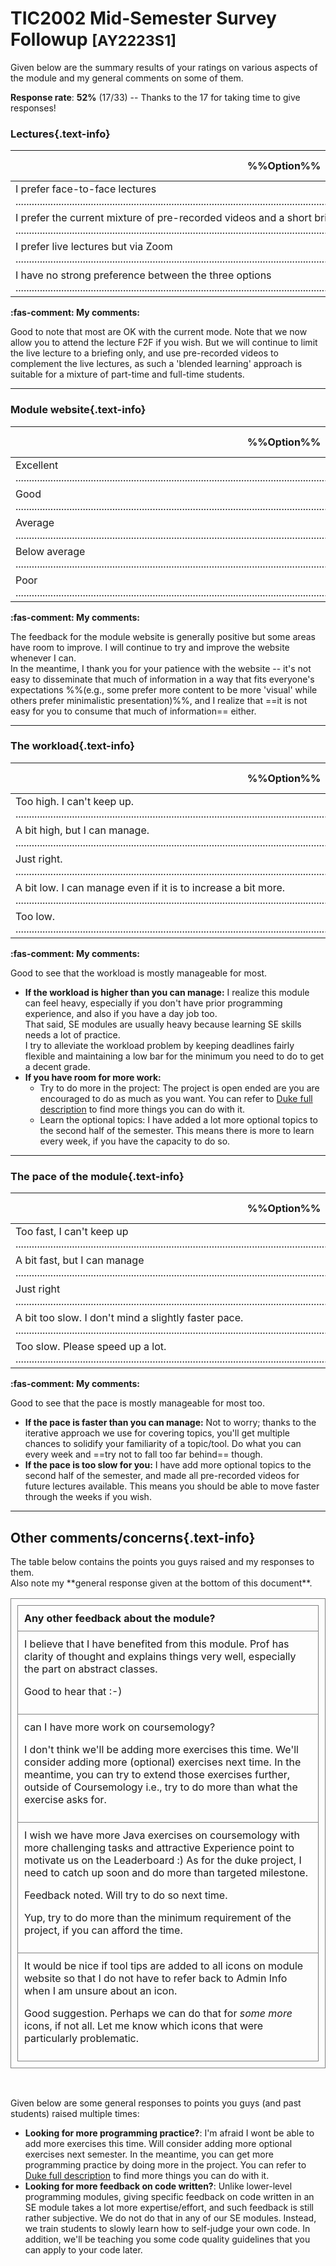 <h1>
<span class="text-info">TIC2002 Mid-Semester Survey Followup</span>
 <small class="text-muted">[AY2223S1]</small>
</h1>

<p class="lead">
Given below are the summary results of your ratings on various aspects of the module and my general comments on some
of them.
</p>

<box type="info" icon=":fas-chart-pie:" seamless>

**Response rate**: **52%** (17/33) --
  Thanks to the 17 for taking time to give responses!<br>
</box>


<a id="Q1"/>

### Lectures{.text-info}

%%Option%% | %%Count%% %%(/17)%% | %%Percentage%%
-------|-------|-----------
I prefer face-to-face lectures<br><span class="text-info bg-info">........................</span><span class="text-light bg-light">................................................................................................................................................................................</span> |2 | 11.76%
I prefer the current mixture of pre-recorded videos and a short briefing<br><span class="text-info bg-info">..............................................................................................................................................</span><span class="text-light bg-light">..........................................................</span> |12 | 70.59%
I prefer live lectures but via Zoom<br><span class="text-info bg-info">........................</span><span class="text-light bg-light">................................................................................................................................................................................</span> |2 | 11.76%
I have no strong preference between the three options<br><span class="text-info bg-info">............</span><span class="text-light bg-light">............................................................................................................................................................................................</span> |1 | 5.88%


<div class="indented">

**:fas-comment: My comments:**


Good to note that most are OK with the current mode. Note that we now allow you to attend the lecture F2F if you wish.
But we will continue to limit the live lecture to a briefing only, and use pre-recorded videos to complement the
live lectures, as such a 'blended learning' approach is suitable for a mixture of part-time and full-time students. 
    
</div>
        
        
---

<a id="Q2"/>

### Module website{.text-info}

%%Option%% | %%Count%% %%(/17)%% | %%Percentage%%
-------|-------|-----------
Excellent<br><span class="text-info bg-info">....................................................................................................................................................................</span><span class="text-light bg-light">....................................</span> |14 | 82.35%
Good<br><span class="text-info bg-info">....................................</span><span class="text-light bg-light">....................................................................................................................................................................</span> |3 | 17.65%
Average<br><span class="text-info bg-info"></span><span class="text-light bg-light">........................................................................................................................................................................................................</span> |0 | 0.0%
Below average<br><span class="text-info bg-info"></span><span class="text-light bg-light">........................................................................................................................................................................................................</span> |0 | 0.0%
Poor<br><span class="text-info bg-info"></span><span class="text-light bg-light">........................................................................................................................................................................................................</span> |0 | 0.0%


<div class="indented">

**:fas-comment: My comments:**


The feedback for the module website is generally positive but some areas have room to improve.
  I will continue to try and improve the website whenever I can.<br>
  In the meantime, I thank you for your patience with the website -- it's not easy to disseminate that much
  of information in a way that fits everyone's expectations %%(e.g., some prefer more content to be more 'visual'
  while others prefer minimalistic presentation)%%,
  and I realize that ==it is not easy for you to consume that much of information== either.
    
</div>
        
        
---

<a id="Q4"/>

### The workload{.text-info}

%%Option%% | %%Count%% %%(/17)%% | %%Percentage%%
-------|-------|-----------
Too high. I can't keep up.<br><span class="text-info bg-info"></span><span class="text-light bg-light">........................................................................................................................................................................................................</span> |0 | 0.0%
A bit high, but I can manage.<br><span class="text-info bg-info">..............................................................................................</span><span class="text-light bg-light">..........................................................................................................</span> |8 | 47.06%
Just right.<br><span class="text-info bg-info">..............................................................................................</span><span class="text-light bg-light">..........................................................................................................</span> |8 | 47.06%
A bit low. I can manage even if it is to increase a bit more.<br><span class="text-info bg-info"></span><span class="text-light bg-light">........................................................................................................................................................................................................</span> |0 | 0.0%
Too low. <br><span class="text-info bg-info">............</span><span class="text-light bg-light">............................................................................................................................................................................................</span> |1 | 5.88%


<div class="indented">

**:fas-comment: My comments:**


Good to see that the workload is mostly manageable for most.

* **If the workload is higher than you can manage:** I realize this module can feel heavy, 
  especially if you don't have prior programming
  experience, and also if you have a day job too.<br>
  That said, SE modules are usually heavy because learning SE skills needs a lot of practice.<br>
  I try to alleviate the workload problem by keeping deadlines fairly flexible and maintaining a low bar for
  the minimum you need to do to get a decent grade. 
* **If you have room for more work:**
  * Try to do more in the project: The project is open ended are you are encouraged to do as much as you want.
    You can refer to [Duke full description](https://nus-tic2002-ay2223s1.github.io/website/se-book-adapted/projectDuke/index.html) to find
    more things you can do with it.
  * Learn the optional topics: I have added a lot more optional topics to the second half of the semester.
    This means there is more to learn every week, if you have the capacity to do so.
    
</div>
        
        
---

<a id="Q3"/>

### The pace of the module{.text-info}

%%Option%% | %%Count%% %%(/17)%% | %%Percentage%%
-------|-------|-----------
Too fast, I can't keep up<br><span class="text-info bg-info"></span><span class="text-light bg-light">........................................................................................................................................................................................................</span> |0 | 0.0%
A bit fast, but I can manage<br><span class="text-info bg-info">................................................</span><span class="text-light bg-light">........................................................................................................................................................</span> |4 | 23.53%
Just right<br><span class="text-info bg-info">..................................................................................................................................</span><span class="text-light bg-light">......................................................................</span> |11 | 64.71%
A bit too slow. I don't mind a slightly faster pace.<br><span class="text-info bg-info">........................</span><span class="text-light bg-light">................................................................................................................................................................................</span> |2 | 11.76%
Too slow. Please speed up a lot.<br><span class="text-info bg-info"></span><span class="text-light bg-light">........................................................................................................................................................................................................</span> |0 | 0.0%


<div class="indented">

**:fas-comment: My comments:**


Good to see that the pace is mostly manageable for most too.
* **If the pace is faster than you can manage:** Not to worry; thanks to the iterative approach we use for
  covering topics, you'll get multiple chances to solidify your familiarity of a topic/tool.
  Do what you can every week and ==try not to fall too far behind== though.
* **If the pace is too slow for you:** I have add more optional topics to the second half of the semester,
  and made all pre-recorded videos for future lectures available.
   This means you should be able to move faster through the weeks if you wish.
    
</div>
        
        

---

## Other comments/concerns{.text-info}

<p class="lead"><md>The table below contains the points you guys raised and my responses to them.<br>
Also note my **general response given at the bottom of this document**.</md></p>

<table style="border: 1px solid grey; border-collapse: collapse; padding:10px; text-align:left">
<tr style="border: 1px solid grey; border-collapse: collapse; padding:10px; text-align:left">
<th style="border: 1px solid grey; border-collapse: collapse; padding:10px; text-align:left">Any other feedback about the module?</th>
</tr>
<tr style="border: 1px solid grey; border-collapse: collapse; padding:10px; text-align:left">
<td style="border: 1px solid grey; border-collapse: collapse; padding:10px; text-align:left">
<markdown>I believe that I have benefited from this module. Prof has clarity of thought and explains things very well, especially the part on abstract classes.</markdown>

<box type="info" icon=":fas-comment:" light><span class="text-info"><markdown>Good to hear that :-)</markdown>
</span></box>
</td>
</tr>
<tr style="border: 1px solid grey; border-collapse: collapse; padding:10px; text-align:left">
<td style="border: 1px solid grey; border-collapse: collapse; padding:10px; text-align:left">
<markdown>can I have more work on coursemology?</markdown>

<box type="info" icon=":fas-comment:" light><span class="text-info"><markdown>I don't think we'll be adding more exercises this time. We'll consider adding more (optional) exercises next time. In the meantime, you can try to extend those exercises further, outside of Coursemology i.e., try to do more than what the exercise asks for.</markdown>
</span></box>
</td>
</tr>
<tr style="border: 1px solid grey; border-collapse: collapse; padding:10px; text-align:left">
<td style="border: 1px solid grey; border-collapse: collapse; padding:10px; text-align:left">
<markdown>I wish we have more Java exercises on coursemology with more challenging tasks and attractive Experience point to motivate us on the Leaderboard :)
As for the duke project, I need to catch up soon and do more than targeted milestone.</markdown>

<box type="info" icon=":fas-comment:" light><span class="text-info"><markdown>Feedback noted. Will try to do so next time.

Yup, try to do more than the minimum requirement of the project, if you can afford the time.</markdown>
</span></box>
</td>
</tr>
<tr style="border: 1px solid grey; border-collapse: collapse; padding:10px; text-align:left">
<td style="border: 1px solid grey; border-collapse: collapse; padding:10px; text-align:left">
<markdown>It would be nice if tool tips are added to all icons on module website so that I do not have to refer back to Admin Info when I am unsure about an icon.</markdown>

<box type="info" icon=":fas-comment:" light><span class="text-info"><markdown>Good suggestion. Perhaps we can do that for *some more* icons, if not all. Let me know which icons that were particularly problematic.</markdown>
</span></box>
</td>
</tr>
</table>

<br>


<a id="general"/>

<box type="info" header="++My general responses for points raised multiple times++"
 icon=":fas-comment:" icon-size="2x" light >

Given below are some general responses to points you guys (and past students) raised multiple times:


* **Looking for more programming practice?**: I'm afraid I wont be able to add more exercises this time.
  Will consider adding more optional exercises next semester.
  In the meantime, you can get more programming practice by doing more in the project.
  You can refer to [Duke full description](https://nus-tic2002-ay2223s1.github.io/website/se-book-adapted/projectDuke/index.html) to find
  more things you can do with it.
* **Looking for more feedback on code written?**: Unlike lower-level programming modules, giving specific feedback
  on code written in an SE module takes a lot more expertise/effort, and such feedback is still rather subjective.
  We do not do that in any of our SE modules.
  Instead, we train students to slowly learn how to self-judge your own code.
  In addition, we'll be teaching you some code quality guidelines that you can apply to your code later.